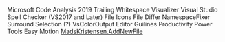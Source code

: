 Microsoft Code Analysis 2019
Trailing Whitespace Visualizer
Visual Studio Spell Checker (VS2017 and Later)
File Icons
File Differ
NamespaceFixer
Surround Selection (?)
VsColorOutput
Editor Guilines
Productivity Power Tools
Easy Motion
[MadsKristensen.AddNewFile](https://marketplace.visualstudio.com/items?itemName=MadsKristensen.AddNewFile)

